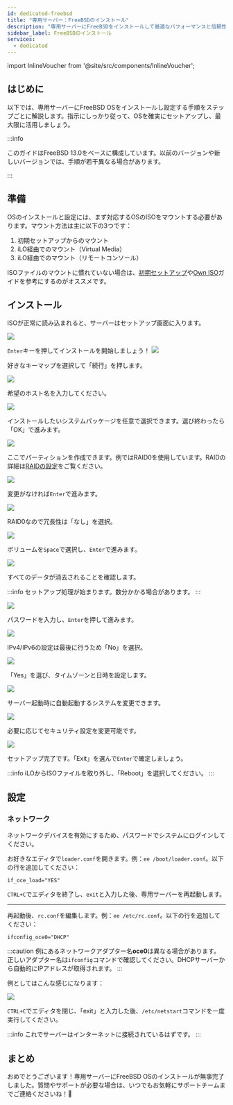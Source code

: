 ```yaml
---
id: dedicated-freebsd
title: "専用サーバー：FreeBSDのインストール"
description: "専用サーバーにFreeBSDをインストールして最適なパフォーマンスと信頼性を実現する方法をチェック → 今すぐ詳しく見る"
sidebar_label: FreeBSDのインストール
services:
  - dedicated
---
```


import InlineVoucher from '@site/src/components/InlineVoucher';

## はじめに

以下では、専用サーバーにFreeBSD OSをインストールし設定する手順をステップごとに解説します。指示にしっかり従って、OSを確実にセットアップし、最大限に活用しましょう。

:::info

このガイドはFreeBSD 13.0をベースに構成しています。以前のバージョンや新しいバージョンでは、手順が若干異なる場合があります。

:::

<InlineVoucher />

## 準備

OSのインストールと設定には、まず対応するOSのISOをマウントする必要があります。マウント方法は主に以下の3つです：

1. 初期セットアップからのマウント
2. iLO経由でのマウント（Virtual Media）
3. iLO経由でのマウント（リモートコンソール）

ISOファイルのマウントに慣れていない場合は、[初期セットアップ](dedicated-setup.md)や[Own ISO](dedicated-iso.md)ガイドを参考にするのがオススメです。



## インストール
ISOが正常に読み込まれると、サーバーはセットアップ画面に入ります。

![](https://screensaver01.zap-hosting.com/index.php/s/wSa8eGnrtJDLHB5/preview)

`Enter`キーを押してインストールを開始しましょう！ ![](https://screensaver01.zap-hosting.com/index.php/s/CK4xnGEqBe5Kd4y/preview)

好きなキーマップを選択して「続行」を押します。

![](https://screensaver01.zap-hosting.com/index.php/s/BSrWrN9TnqEEmmb/preview)

希望のホスト名を入力してください。

![](https://screensaver01.zap-hosting.com/index.php/s/zqXPS6fHdkoMPH2/preview)

インストールしたいシステムパッケージを任意で選択できます。選び終わったら「OK」で進みます。

![](https://screensaver01.zap-hosting.com/index.php/s/zTSBQRGRFLHDxDo/preview)

ここでパーティションを作成できます。例ではRAID0を使用しています。RAIDの詳細は[RAIDの設定](dedicated-raid.md)をご覧ください。

![](https://screensaver01.zap-hosting.com/index.php/s/DTk5zgjbpCWwbmp/preview)

変更がなければ`Enter`で進みます。

![](https://screensaver01.zap-hosting.com/index.php/s/MR3eJKMpdExXnsJ/preview)

RAID0なので冗長性は「なし」を選択。

![](https://screensaver01.zap-hosting.com/index.php/s/Qf5JZMKs5HzDXnT/preview)

ボリュームを`Space`で選択し、`Enter`で進みます。

![](https://screensaver01.zap-hosting.com/index.php/s/4d93FtfDmSEtifY/preview)

すべてのデータが消去されることを確認します。

:::info
セットアップ処理が始まります。数分かかる場合があります。
:::

![](https://screensaver01.zap-hosting.com/index.php/s/NmR5PcTPe3Kdc4i/preview)

パスワードを入力し、`Enter`を押して進みます。

![](https://screensaver01.zap-hosting.com/index.php/s/f9aJF57b2w3g9qY/preview)

IPv4/IPv6の設定は最後に行うため「No」を選択。

![](https://screensaver01.zap-hosting.com/index.php/s/88bxbHsRjwCoYJQ/preview)

「Yes」を選び、タイムゾーンと日時を設定します。

![](https://screensaver01.zap-hosting.com/index.php/s/MCtpoQkLdc8Wd7Y/preview)

サーバー起動時に自動起動するシステムを変更できます。

![](https://screensaver01.zap-hosting.com/index.php/s/wPbL3HJGYBTLdyD/preview)

必要に応じてセキュリティ設定を変更可能です。

![](https://screensaver01.zap-hosting.com/index.php/s/BXEs3sFYCbFE4Q4/preview)

セットアップ完了です。「Exit」を選んで`Enter`で確定しましょう。

:::info
iLOからISOファイルを取り外し、「Reboot」を選択してください。
:::



## 設定

### ネットワーク

ネットワークデバイスを有効にするため、パスワードでシステムにログインしてください。

お好きなエディタで`loader.conf`を開きます。例：`ee /boot/loader.conf`。以下の行を追加してください：

```if_oce_load="YES"```

`CTRL+C`でエディタを終了し、`exit`と入力した後、専用サーバーを再起動します。

***

再起動後、`rc.conf`を編集します。例：`ee /etc/rc.conf`。以下の行を追加してください：

```
ifconfig_oce0="DHCP"
```

:::caution
例にあるネットワークアダプター名**oce0**は異なる場合があります。正しいアダプター名は`ifconfig`コマンドで確認してください。DHCPサーバーから自動的にIPアドレスが取得されます。
:::

例としてはこんな感じになります：

![](https://screensaver01.zap-hosting.com/index.php/s/mBCZpbG37N9Dj5e/preview)

`CTRL+C`でエディタを閉じ、「exit」と入力した後、`/etc/netstart`コマンドを一度実行してください。

:::info
これでサーバーはインターネットに接続されているはずです。
:::



## まとめ

おめでとうございます！専用サーバーにFreeBSD OSのインストールが無事完了しました。質問やサポートが必要な場合は、いつでもお気軽にサポートチームまでご連絡くださいね！🙂

<InlineVoucher />